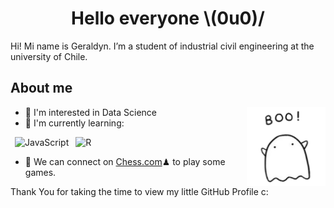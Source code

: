 </div>
<h1 align="center"> Hello everyone \(0u0)/ </h1>
Hi! Mi name is Geraldyn. I’m a student of industrial civil engineering at the university of Chile. 
<h2>About me</h2>
<img width="25%" align="right" alt="Github" src="1841953063.png" />

- 🔭 I'm interested in Data Science
- 🌱 I'm currently learning:

&ensp;![JavaScript](https://img.shields.io/badge/-JavaScript-000000?style=flat-square&logo=JavaScript) &ensp;![R](https://img.shields.io/badge/-R-276DC3?style=flat-square&logo=R)

- 👯 We can connect on [Chess.com](https://www.chess.com/member/Fantasmita205)♟ to play some games.

Thank You for taking the time to view my little GitHub Profile c: 
<!--
**Geral37/Geral37** is a ✨ _special_ ✨ repository because its `README.md` (this file) appears on your GitHub profile.

Here are some ideas to get you started:

- 🔭 I’m currently working on ...
- 🌱 I’m currently learning ...
- 👯 I’m looking to collaborate on ...
- 🤔 I’m looking for help with ...
- 💬 Ask me about ...
- 📫 How to reach me: ...
- 😄 Pronouns: ...
- ⚡ Fun fact: ...
-->
